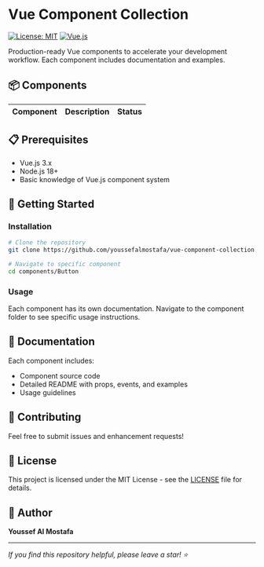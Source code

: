 # Vue Component Collection

[![License: MIT](https://img.shields.io/badge/License-MIT-yellow.svg)](https://opensource.org/licenses/MIT)
[![Vue.js](https://img.shields.io/badge/Vue.js-3.x-brightgreen.svg)](https://vuejs.org/)

Production-ready Vue components to accelerate your development workflow. Each component includes documentation and examples.

## 📦 Components

| Component | Description | Status |
|-----------|-------------|--------|


## 📋 Prerequisites

- Vue.js 3.x
- Node.js 18+
- Basic knowledge of Vue.js component system

## 🚀 Getting Started

### Installation

```bash
# Clone the repository
git clone https://github.com/youssefalmostafa/vue-component-collection.git

# Navigate to specific component
cd components/Button
```
### Usage

Each component has its own documentation. Navigate to the component folder to see specific usage instructions.

## 📝 Documentation

Each component includes:
- Component source code
- Detailed README with props, events, and examples
- Usage guidelines

## 🤝 Contributing

Feel free to submit issues and enhancement requests!

## 📄 License

This project is licensed under the MIT License - see the [LICENSE](LICENSE) file for details.

## 👤 Author

**Youssef Al Mostafa**

---
*If you find this repository helpful, please leave a star! ⭐*